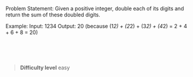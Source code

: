 Problem Statement:
Given a positive integer, double each of its digits and return the sum of these doubled digits.

Example:
Input: 1234
Output: 20 (because (1*2) + (2*2) + (3*2) + (4*2) = 2 + 4 + 6 + 8 = 20)



<br><br><br>

> **Difficulty level**
> easy